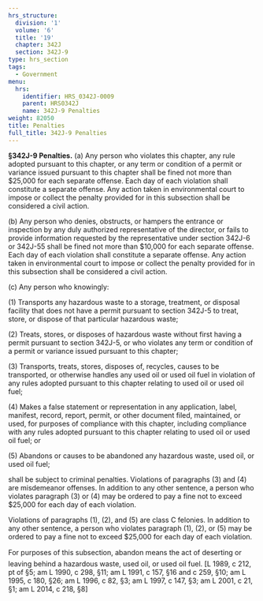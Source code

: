 ```yaml
---
hrs_structure:
  division: '1'
  volume: '6'
  title: '19'
  chapter: 342J
  section: 342J-9
type: hrs_section
tags:
  - Government
menu:
  hrs:
    identifier: HRS_0342J-0009
    parent: HRS0342J
    name: 342J-9 Penalties
weight: 82050
title: Penalties
full_title: 342J-9 Penalties
---
```

**§342J-9 Penalties.** (a) Any person who violates this chapter, any rule adopted pursuant to this chapter, or any term or condition of a permit or variance issued pursuant to this chapter shall be fined not more than $25,000 for each separate offense. Each day of each violation shall constitute a separate offense. Any action taken in environmental court to impose or collect the penalty provided for in this subsection shall be considered a civil action.

(b) Any person who denies, obstructs, or hampers the entrance or inspection by any duly authorized representative of the director, or fails to provide information requested by the representative under section 342J-6 or 342J-55 shall be fined not more than $10,000 for each separate offense. Each day of each violation shall constitute a separate offense. Any action taken in environmental court to impose or collect the penalty provided for in this subsection shall be considered a civil action.

(c) Any person who knowingly:

(1) Transports any hazardous waste to a storage, treatment, or disposal facility that does not have a permit pursuant to section 342J-5 to treat, store, or dispose of that particular hazardous waste;

(2) Treats, stores, or disposes of hazardous waste without first having a permit pursuant to section 342J-5, or who violates any term or condition of a permit or variance issued pursuant to this chapter;

(3) Transports, treats, stores, disposes of, recycles, causes to be transported, or otherwise handles any used oil or used oil fuel in violation of any rules adopted pursuant to this chapter relating to used oil or used oil fuel;

(4) Makes a false statement or representation in any application, label, manifest, record, report, permit, or other document filed, maintained, or used, for purposes of compliance with this chapter, including compliance with any rules adopted pursuant to this chapter relating to used oil or used oil fuel; or

(5) Abandons or causes to be abandoned any hazardous waste, used oil, or used oil fuel;

shall be subject to criminal penalties. Violations of paragraphs (3) and (4) are misdemeanor offenses. In addition to any other sentence, a person who violates paragraph (3) or (4) may be ordered to pay a fine not to exceed $25,000 for each day of each violation.

Violations of paragraphs (1), (2), and (5) are class C felonies. In addition to any other sentence, a person who violates paragraph (1), (2), or (5) may be ordered to pay a fine not to exceed $25,000 for each day of each violation.

For purposes of this subsection, abandon means the act of deserting or leaving behind a hazardous waste, used oil, or used oil fuel. [L 1989, c 212, pt of §5; am L 1990, c 298, §11; am L 1991, c 157, §16 and c 259, §10; am L 1995, c 180, §26; am L 1996, c 82, §3; am L 1997, c 147, §3; am L 2001, c 21, §1; am L 2014, c 218, §8]